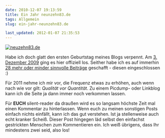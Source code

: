 ```yaml
---
date: 2010-12-07 19:13:59
title: Ein Jahr neunzehn83.de
tags: Allgemein
slug: ein-jahr-neunzehn83.de

last_updated: 2012-01-07 21:35:53
---
```


[![neuzehn83.de](images/2010/whois-neunzehn83_s.png)](images/2010/whois-neunzehn83.png)

Habe ich doch glatt den ersten Geburtstag meines Blogs verpennt. Am [3. Dezember 2009](2009/12/03/neunzehn83.de.html) ging es hier offiziell los. Seither habe ich es auf immerhin [28 mehr oder minder sinnvolle Beiträge](archiv.html) geschafft - diesen eingeschlossen :)

Für 2011 nehme ich mir vor, die Frequenz etwas zu erhöhen, auch wenn nach wie vor gilt: *Qualität vor Quantität*. Zu einem Picdump- oder Linkblog kann ich die Seite ja dann immer noch verkommen lassen.

Für **EUCH** silent-reader da draußen wird es so langsam höchste Zeit mal einen Kommentar zu hinterlassen. Wenn euch zu meinen sonstigen Posts einfach nichts einfällt, kann ich das gut verstehen. Ist ja stellenweise auch echt kranker Scheiß. Dieser Post hingegen läd selbst den einfachst gestrickten Menschen zum Kommentieren ein. Ich weiß übrigens, dass Ihr mindestens zwei seid, also los!